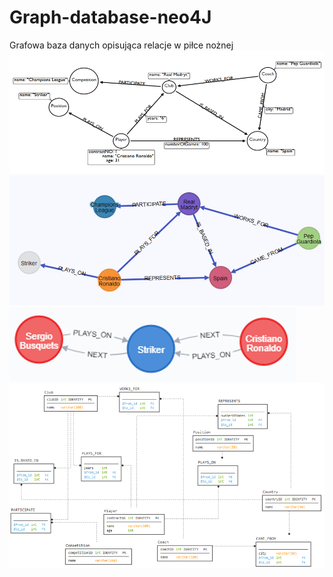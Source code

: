 # Graph-database-neo4J
Grafowa baza danych opisująca relacje w piłce nożnej
![Alt text](https://github.com/MStrobaHD/Graph-database-neo4J/blob/master/Obraz13.png) 
![Alt text](https://github.com/MStrobaHD/Graph-database-neo4J/blob/master/Obraz14.png) 
![Alt text](https://github.com/MStrobaHD/Graph-database-neo4J/blob/master/Obraz15.png) 
![Alt text](https://github.com/MStrobaHD/Graph-database-neo4J/blob/master/Obraz17.png) 
